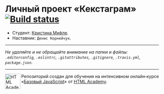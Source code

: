 # Личный проект «Кекстаграм» [![Build status][travis-image]][travis-url]

* Студент: [Кристина Мифле](https://up.htmlacademy.ru/javascript/11/user/497205).
* Наставник: `Денис Корнейчук`.

---

_Не удаляйте и не обращайте внимание на папки и файлы:_<br>
_`.editorconfig`, `.eslintrc`, `.gitattributes`, `.gitignore`, `.travis.yml`, `package.json`._

---

<a href="https://htmlacademy.ru/intensive/javascript"><img align="left" width="50" height="50" title="HTML Academy" src="https://up.htmlacademy.ru/static/img/intensive/javascript/logo-for-github.svg"></a>

Репозиторий создан для обучения на интенсивном онлайн‑курсе «[Базовый JavaScript](https://htmlacademy.ru/intensive/javascript)» от [HTML Academy](https://htmlacademy.ru).

[travis-image]: https://travis-ci.org/htmlacademy-javascript/497205-kekstagram.svg?branch=master
[travis-url]: https://travis-ci.org/htmlacademy-javascript/497205-kekstagram
